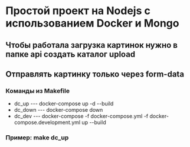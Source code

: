 # Простой проект на Nodejs с использованием Docker и Mongo
## Чтобы работала загрузка картинок нужно в папке api создать каталог upload
## Отправлять картинку только через form-data
### Команды из Makefile
- dc_up --- docker-compose up -d --build
- dc_down --- docker-compose down
- dc_dev --- docker-compose -f docker-compose.yml -f docker-compose.development.yml up --build
### Пример: make dc_up

